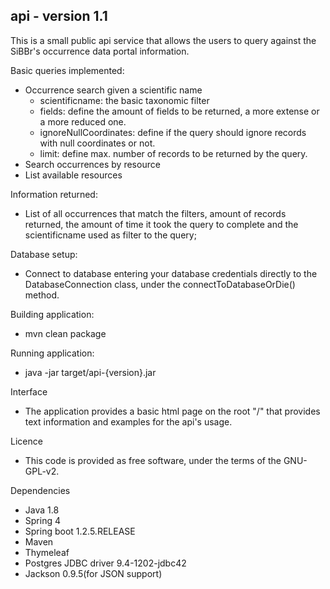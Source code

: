 ## api - version 1.1

This is a small public api service that allows the users to query against the SiBBr's occurrence data portal information.

Basic queries implemented:
- Occurrence search given a scientific name
   - scientificname: the basic taxonomic filter
   - fields: define the amount of fields to be returned, a more extense or a more reduced one.
   - ignoreNullCoordinates: define if the query should ignore records with null coordinates or not.
   - limit: define max. number of records to be returned by the query.
- Search occurrences by resource
- List available resources

Information returned:
- List of all occurrences that match the filters, amount of records returned, the amount of time it took the query to complete and the scientificname used as filter to the query;

Database setup:
- Connect to database entering your database credentials directly to the DatabaseConnection class, under the connectToDatabaseOrDie() method.

Building application:
- mvn clean package

Running application:
- java -jar target/api-{version}.jar

Interface
- The application provides a basic html page on the root "/" that provides text information and examples for the api's usage.

Licence
- This code is provided as free software, under the terms of the GNU-GPL-v2. 

Dependencies
- Java 1.8
- Spring 4
- Spring boot 1.2.5.RELEASE
- Maven
- Thymeleaf
- Postgres JDBC driver 9.4-1202-jdbc42
- Jackson 0.9.5(for JSON support)
